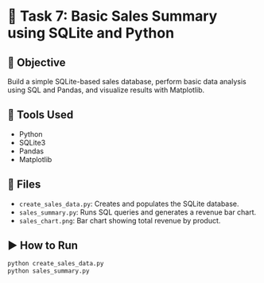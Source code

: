 # 🛒 Task 7: Basic Sales Summary using SQLite and Python

## 📌 Objective
Build a simple SQLite-based sales database, perform basic data analysis using SQL and Pandas, and visualize results with Matplotlib.

## 🧰 Tools Used
- Python
- SQLite3
- Pandas
- Matplotlib

## 📂 Files
- `create_sales_data.py`: Creates and populates the SQLite database.
- `sales_summary.py`: Runs SQL queries and generates a revenue bar chart.
- `sales_chart.png`: Bar chart showing total revenue by product.

## ▶️ How to Run
```bash
python create_sales_data.py
python sales_summary.py
